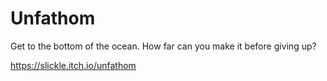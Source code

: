 # Unfathom

Get to the bottom of the ocean. How far can you make it before giving up?

https://slickle.itch.io/unfathom